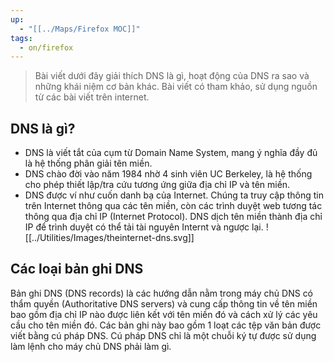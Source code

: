 ```yaml
---
up:
  - "[[../Maps/Firefox MOC]]"
tags:
  - on/firefox
---
```



> Bài viết dưới đây giải thích DNS là gì, hoạt động của DNS ra sao và những khái niệm cơ bản khác. Bài viết có tham khảo, sử dụng nguồn từ các bài viết trên internet.

## DNS là gì?
- DNS là viết tắt của cụm từ Domain Name System, mang ý nghĩa đầy đủ là hệ thống phân giải tên miền.
- DNS chào đời vào năm 1984 nhờ 4 sinh viên UC Berkeley, là hệ thống cho phép thiết lập/tra cứu tương ứng giữa địa chỉ IP và tên miền.
- DNS được ví như cuốn danh bạ của Internet. Chúng ta truy cập thông tin trên Internet thông qua các tên miền, còn các trình duyệt web tương tác thông qua địa chỉ IP (Internet Protocol). DNS dịch tên miền thành địa chỉ IP để trình duyệt có thể tải tài nguyên Internt và ngược lại.
![[../Utilities/Images/theinternet-dns.svg]]
## Các loại bản ghi DNS
Bản ghi DNS (DNS records) là các hướng dẫn nằm trong máy chủ DNS có thẩm quyền (Authoritative DNS servers) và cung cấp thông tin về tên miền bao gồm địa chỉ IP nào được liên kết với tên miền đó và cách xử lý các yêu cầu cho tên miền đó. Các bản ghi này bao gồm 1 loạt các tệp văn bản được viết bằng cú pháp DNS. Cú pháp DNS chỉ là một chuỗi ký tự được sử dụng làm lệnh cho máy chủ DNS phải làm gì.
